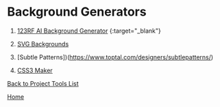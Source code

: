 # Background Generators

1. [123RF AI Background Generator](https://www.123rf.com/ai-background-remix/) {:target="_blank"}

1. [SVG Backgrounds](https://bgjar.com/)

1. [Subtle Patterns])(https://www.toptal.com/designers/subtlepatterns/)

1. [CSS3 Maker](https://www.toptal.com/developers/css3maker/gallery)

[Back to Project Tools List][def]

[def]: readme.md

[Home](../README.md)
